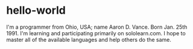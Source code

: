 # hello-world
I'm a programmer from Ohio, USA; name Aaron D. Vance. Born Jan. 25th 1991.
I'm learning and participating primarily on sololearn.com. I hope to master
all of the available languages and help others do the same.
